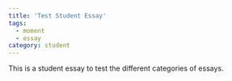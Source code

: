 ```yaml
---
title: 'Test Student Essay'
tags:
  - moment
  - essay
category: student
---
```


This is a student essay to test the different categories of essays.
